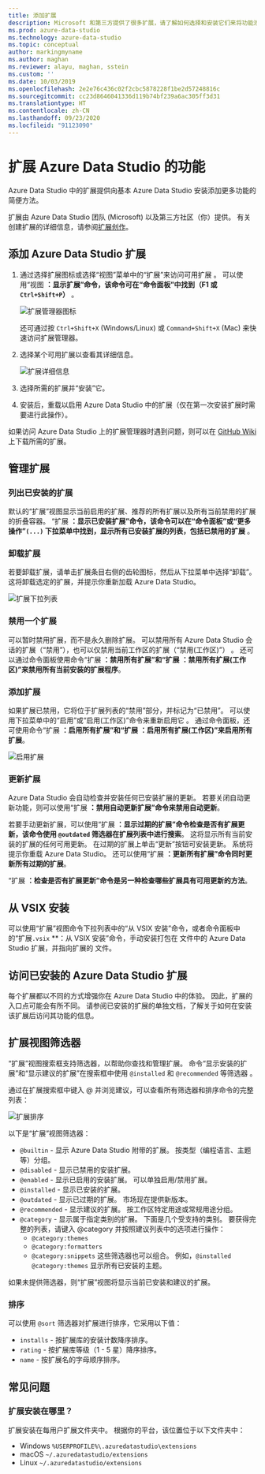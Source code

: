 ```yaml
---
title: 添加扩展
description: Microsoft 和第三方提供了很多扩展，请了解如何选择和安装它们来将功能添加到 Azure Data Studio。
ms.prod: azure-data-studio
ms.technology: azure-data-studio
ms.topic: conceptual
author: markingmyname
ms.author: maghan
ms.reviewer: alayu, maghan, sstein
ms.custom: ''
ms.date: 10/03/2019
ms.openlocfilehash: 2e2e76c436c02f2cbc5878228f1be2d57248816c
ms.sourcegitcommit: cc23d8646041336d119b74bf239a6ac305ff3d31
ms.translationtype: HT
ms.contentlocale: zh-CN
ms.lasthandoff: 09/23/2020
ms.locfileid: "91123090"
---
```

# <a name="extend-the-functionality-of-azure-data-studio"></a>扩展 Azure Data Studio 的功能

Azure Data Studio 中的扩展提供向基本 Azure Data Studio 安装添加更多功能的简便方法。

扩展由 Azure Data Studio 团队 (Microsoft) 以及第三方社区（你）提供。 有关创建扩展的详细信息，请参阅[扩展创作](./extension-authoring.md)。

## <a name="add-azure-data-studio-extensions"></a>添加 Azure Data Studio 扩展

1. 通过选择扩展图标或选择“视图”菜单中的“扩展”来访问可用扩展 。 可以使用“视图 **：显示扩展”命令，该命令可在“命令面板”中找到（F1 或 `Ctrl+Shift+P`）** 。

    ![扩展管理器图标](media/add-extensions/extension-manager-icon.png)

    还可通过按 `Ctrl+Shift+X` (Windows/Linux) 或 `Command+Shift+X` (Mac) 来快速访问扩展管理器。

2. 选择某个可用扩展以查看其详细信息。

    ![扩展详细信息](media/add-extensions/extension-details.png)

3. 选择所需的扩展并“安装”它。

4. 安装后，重载以启用 Azure Data Studio 中的扩展（仅在第一次安装扩展时需要进行此操作）。

如果访问 Azure Data Studio 上的扩展管理器时遇到问题，则可以在 [GitHub Wiki](https://github.com/microsoft/azuredatastudio/wiki/List-of-Extensions) 上下载所需的扩展。

## <a name="manage-extensions"></a>管理扩展

### <a name="list-installed-extensions"></a>列出已安装的扩展

默认的“扩展”视图显示当前启用的扩展、推荐的所有扩展以及所有当前禁用的扩展的折叠容器。 “扩展 **：显示已安装扩展”命令，该命令可以在“命令面板”或“更多操作”`(...)` 下拉菜单中找到，显示所有已安装扩展的列表，包括已禁用的扩展**  。

### <a name="uninstall-an-extension"></a>卸载扩展

若要卸载扩展，请单击扩展条目右侧的齿轮图标，然后从下拉菜单中选择“卸载”。 这将卸载选定的扩展，并提示你重新加载 Azure Data Studio。

 ![扩展下拉列表](media/add-extensions/extension-gear-dropdown.png)

### <a name="disable-an-extension"></a>禁用一个扩展

可以暂时禁用扩展，而不是永久删除扩展。 可以禁用所有 Azure Data Studio 会话的扩展（“禁用”），也可以仅禁用当前工作区的扩展（“禁用(工作区)”） 。 还可以通过命令面板使用命令“扩展 **：禁用所有扩展”和“扩展** **：禁用所有扩展(工作区)”来禁用所有当前安装的扩展程序**。

### <a name="enable-an-extension"></a>添加扩展

如果扩展已禁用，它将位于扩展列表的“禁用”部分，并标记为“已禁用”。 可以使用下拉菜单中的“启用”或“启用(工作区)”命令来重新启用它 。 通过命令面板，还可使用命令“扩展 **：启用所有扩展”和“扩展** **：启用所有扩展(工作区)”来启用所有扩展**。

![启用扩展](media/add-extensions/extensions-enable.png)

### <a name="updating-an-extension"></a>更新扩展

Azure Data Studio 会自动检查并安装任何已安装扩展的更新。 若要关闭自动更新功能，则可以使用“扩展 **：禁用自动更新扩展”命令来禁用自动更新**。

若要手动更新扩展，可以使用“扩展 **：显示过期的扩展”命令检查是否有扩展更新，该命令使用 `@outdated` 筛选器在扩展列表中进行搜索**。 这将显示所有当前安装的扩展的任何可用更新。 在过期的扩展上单击“更新”按钮可安装更新。 系统将提示你重载 Azure Data Studio。 还可以使用“扩展 **：更新所有扩展”命令同时更新所有过期的扩展**。

“扩展 **：检查是否有扩展更新”命令是另一种检查哪些扩展具有可用更新的方法**。

## <a name="install-from-a-vsix"></a>从 VSIX 安装

可以使用“扩展”视图命令下拉列表中的“从 VSIX 安装”命令，或者命令面板中的“扩展`.vsix` **：从 VSIX 安装”命令，手动安装打包在  文件中的 Azure Data Studio 扩展，并指向扩展的  文件。

## <a name="access-installed-azure-data-studio-extensions"></a>访问已安装的 Azure Data Studio 扩展

每个扩展都以不同的方式增强你在 Azure Data Studio 中的体验。 因此，扩展的入口点可能会有所不同。 请参阅已安装的扩展的单独文档，了解关于如何在安装该扩展后访问其功能的信息。

## <a name="extensions-view-filters"></a>扩展视图筛选器

“扩展”视图搜索框支持筛选器，以帮助你查找和管理扩展。 命令“显示安装的扩展”和“显示建议的扩展”在搜索框中使用 `@installed` 和 `@recommended` 等筛选器 。

通过在扩展搜索框中键入 @ 并浏览建议，可以查看所有筛选器和排序命令的完整列表：

![扩展排序](media/add-extensions/extension-sort.png)

以下是“扩展”视图筛选器：

- `@builtin` - 显示 Azure Data Studio 附带的扩展。 按类型（编程语言、主题等）分组。
- `@disabled` - 显示已禁用的安装扩展。
- `@enabled` - 显示已启用的安装扩展。 可以单独启用/禁用扩展。
- `@installed` - 显示已安装的扩展。
- `@outdated` - 显示已过期的扩展。 市场现在提供新版本。
- `@recommended` - 显示建议的扩展。 按工作区特定用途或常规用途分组。
- `@category` - 显示属于指定类别的扩展。 下面是几个受支持的类别。 要获得完整的列表，请键入 @category 并按照建议列表中的选项进行操作：
    - `@category:themes`
    - `@category:formatters`
    - `@category:snippets` 这些筛选器也可以组合。 例如，`@installed @category:themes` 显示所有已安装的主题。

如果未提供筛选器，则“扩展”视图将显示当前已安装和建议的扩展。

### <a name="sorting"></a>排序

可以使用 `@sort` 筛选器对扩展进行排序，它采用以下值：

- `installs` - 按扩展库的安装计数降序排序。
- `rating` - 按扩展库等级（1 - 5 星）降序排序。
- `name` - 按扩展名的字母顺序排序。

## <a name="common-questions"></a>常见问题

### <a name="where-are-extensions-installed"></a>扩展安装在哪里？

扩展安装在每用户扩展文件夹中。 根据你的平台，该位置位于以下文件夹中：

- Windows `%USERPROFILE%\.azuredatastudio\extensions`
- macOS `~/.azuredatastudio/extensions`
- Linux `~/.azuredatastudio/extensions`
